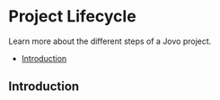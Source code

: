 # Project Lifecycle

Learn more about the different steps of a Jovo project.

* [Introduction](#introduction)


## Introduction




<!--[metadata]: {"description": "Learn more about the different steps of a Jovo project.",
		            "route": "project-lifecycle"}-->
